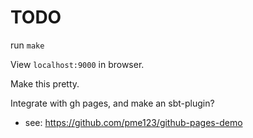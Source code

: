 # TODO

run `make`

View `localhost:9000` in browser.

Make this pretty.

Integrate with gh pages, and make an sbt-plugin?
  - see: https://github.com/pme123/github-pages-demo

